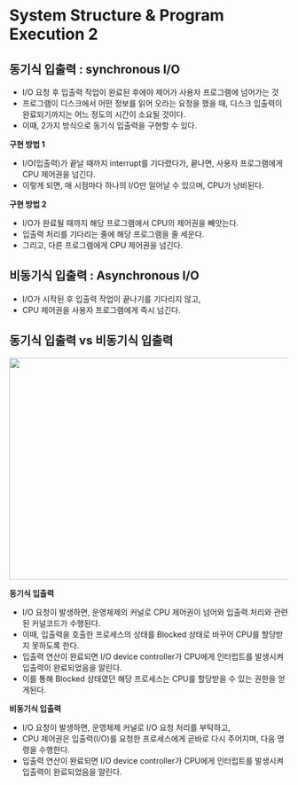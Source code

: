 # System Structure & Program Execution 2

## 동기식 입출력 : synchronous I/O
* I/O 요청 후 입출력 작업이 완료된 후에야 제어가 사용자 프로그램에 넘어가는 것
* 프로그램이 디스크에서 어떤 정보를 읽어 오라는 요청을 했을 때, 디스크 입출력이 완료되기까지는 어느 정도의 시간이 소요될 것이다.
* 이때, 2가지 방식으로 동기식 입출력을 구현할 수 있다.

**구현 방법 1**
* I/O(입출력)가 끝날 때까지 interrupt를 기다렸다가, 끝나면, 사용자 프로그램에게 CPU 제어권을 넘긴다.
* 이렇게 되면, 매 시점마다 하나의 I/O만 일어날 수 있으며, CPU가 낭비된다.

**구현 방법 2**
* I/O가 완료될 때까지 해당 프로그램에서 CPU의 제어권을 빼앗는다.
* 입출력 처리를 기다리는 줄에 해당 프로그램을 줄 세운다.
* 그리고, 다른 프로그램에게 CPU 제어권을 넘긴다.

## 비동기식 입출력 : Asynchronous I/O
* I/O가 시작된 후 입출력 작업이 끝나기를 기다리지 않고,
* CPU 제어권을 사용자 프로그램에게 즉시 넘긴다.

## 동기식 입출력 vs 비동기식 입출력

<img src="https://github.com/twoosky/TIL/assets/50009240/81e2070e-d73f-4236-a98c-22d1a8bfba28" width="750" height="400">

**동기식 입출력**
* I/O 요청이 발생하면, 운영체제의 커널로 CPU 제어권이 넘어와 입출력 처리와 관련된 커널코드가 수행된다.
* 이때, 입출력을 호출한 프로세스의 상태를 Blocked 상태로 바꾸어 CPU를 할당받지 못하도록 한다.
* 입출력 연산이 완료되면 I/O device controller가 CPU에게 인터럽트를 발생시켜 입출력이 완료되었음을 알린다.
* 이를 통해 Blocked 상태였던 해당 프로세스는 CPU를 할당받을 수 있는 권한을 얻게된다.

**비동기식 입출력**
* I/O 요청이 발생하면, 운영체제 커널로 I/O 요청 처리를 부탁하고,
* CPU 제어권은 입출력(I/O)를 요청한 프로세스에게 곧바로 다시 주어지며, 다음 명령을 수행한다.
* 입출력 연산이 완료되면 I/O device controller가 CPU에게 인터럽트를 발생시켜 입출력이 완료되었음을 알린다.
